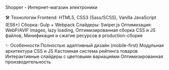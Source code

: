 Shopper - Интернет-магазин электроники

🛠 Технологии
  Frontend: HTML5, CSS3 (Sass/SCSS), Vanilla JavaScript (ES6+)
  Сборка: Gulp + Webpack
  Слайдеры: Swiper.js
  Оптимизация: WebP/AVIF images, lazy loading, Оптимизированная сборка CSS и JS файлов, Минификация и сжатие ресурсов в production-сборке

✨ Особенности
  Полностью адаптивный дизайн (mobile-first)
  Модульная архитектура CSS и JS
  Кастомная система рейтинга товаров
  Интерактивные слайдеры с цветовыми вариациями
  Оптимизированная производительность

